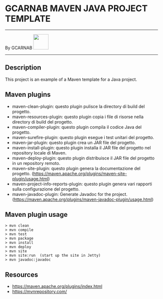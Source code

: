 # GCARNAB MAVEN JAVA PROJECT TEMPLATE
___

By GCARNAB <a href='https://github.com/gcarnab'> <img src='https://avatars.githubusercontent.com/u/15156604?v=4' width="50"/></a>
___

## Description

This project is an example of a Maven template for a Java project.


## Maven plugins

- maven-clean-plugin: questo plugin pulisce la directory di build del progetto.
- maven-resources-plugin: questo plugin copia i file di risorse nella directory di build del progetto.
- maven-compiler-plugin: questo plugin compila il codice Java del progetto.
- maven-surefire-plugin: questo plugin esegue i test unitari del progetto.
- maven-jar-plugin: questo plugin crea un JAR file del progetto.
- maven-install-plugin: questo plugin installa il JAR file del progetto nel repository locale di Maven.
- maven-deploy-plugin: questo plugin distribuisce il JAR file del progetto in un repository remoto.
- maven-site-plugin: questo plugin genera la documentazione del progetto. (https://maven.apache.org/plugins/maven-site-plugin/usage.html)
- maven-project-info-reports-plugin: questo plugin genera vari rapporti sulla configurazione del progetto.
- maven-javadoc-plugin: Generate Javadoc for the project. (https://maven.apache.org/plugins/maven-javadoc-plugin/usage.html)

## Maven plugin usage

```shell
> mvn clean
> mvn compile
> mvn test
> mvn package
> mvn install
> mvn deploy
> mvn site
> mvn site:run  (start up the site in Jetty)
> mvn javadoc:javadoc
```


## Resources

- https://maven.apache.org/plugins/index.html
- https://mvnrepository.com/